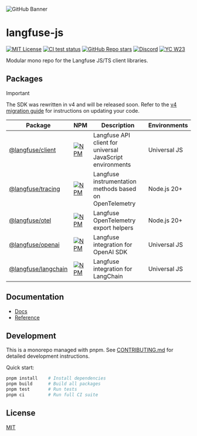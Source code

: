 ![GitHub Banner](https://github.com/langfuse/langfuse-js/assets/2834609/d1613347-445f-4e91-9e84-428fda9c3659)

# langfuse-js

[![MIT License](https://img.shields.io/badge/License-MIT-red.svg?style=flat-square)](https://opensource.org/licenses/MIT)
[![CI test status](https://img.shields.io/github/actions/workflow/status/langfuse/langfuse-js/ci.yml?style=flat-square&label=All%20tests)](https://github.com/langfuse/langfuse-js/actions/workflows/ci.yml?query=branch%3Amain)
[![GitHub Repo stars](https://img.shields.io/github/stars/langfuse/langfuse?style=flat-square&logo=GitHub&label=langfuse%2Flangfuse)](https://github.com/langfuse/langfuse)
[![Discord](https://img.shields.io/discord/1111061815649124414?style=flat-square&logo=Discord&logoColor=white&label=Discord&color=%23434EE4)](https://discord.gg/7NXusRtqYU)
[![YC W23](https://img.shields.io/badge/Y%20Combinator-W23-orange?style=flat-square)](https://www.ycombinator.com/companies/langfuse)

Modular mono repo for the Langfuse JS/TS client libraries.

## Packages

> [!IMPORTANT]
> The SDK was rewritten in v4 and will be released soon. Refer to the [v4 migration guide](https://langfuse-docs-git-add-js-sdk-v4-docs-langfuse.vercel.app/docs/observability/sdk/typescript/upgrade-path) for instructions on updating your code.

| Package                                     | NPM                                                                                                               | Description                                               | Environments |
| ------------------------------------------- | ----------------------------------------------------------------------------------------------------------------- | --------------------------------------------------------- | ------------ |
| [@langfuse/client](./packages/client)       | [![NPM](https://img.shields.io/npm/v/@langfuse/client.svg)](https://www.npmjs.com/package/@langfuse/client)       | Langfuse API client for universal JavaScript environments | Universal JS |
| [@langfuse/tracing](./packages/tracing)     | [![NPM](https://img.shields.io/npm/v/@langfuse/tracing.svg)](https://www.npmjs.com/package/@langfuse/tracing)     | Langfuse instrumentation methods based on OpenTelemetry   | Node.js 20+  |
| [@langfuse/otel](./packages/otel)           | [![NPM](https://img.shields.io/npm/v/@langfuse/otel.svg)](https://www.npmjs.com/package/@langfuse/otel)           | Langfuse OpenTelemetry export helpers                     | Node.js 20+  |
| [@langfuse/openai](./packages/openai)       | [![NPM](https://img.shields.io/npm/v/@langfuse/openai.svg)](https://www.npmjs.com/package/@langfuse/openai)       | Langfuse integration for OpenAI SDK                       | Universal JS |
| [@langfuse/langchain](./packages/langchain) | [![NPM](https://img.shields.io/npm/v/@langfuse/langchain.svg)](https://www.npmjs.com/package/@langfuse/langchain) | Langfuse integration for LangChain                        | Universal JS |

## Documentation

- [Docs](https://langfuse-docs-git-add-js-sdk-v4-docs-langfuse.vercel.app/docs/observability/sdk/typescript/overview)
- [Reference](https://langfuse-js-git-main-langfuse.vercel.app/)

## Development

This is a monorepo managed with pnpm. See [CONTRIBUTING.md](./CONTRIBUTING.md) for detailed development instructions.

Quick start:

```bash
pnpm install    # Install dependencies
pnpm build      # Build all packages
pnpm test       # Run tests
pnpm ci         # Run full CI suite
```

## License

[MIT](LICENSE)
